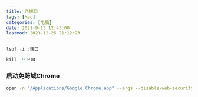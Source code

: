 ```yaml
---
title: 杀端口
tags: [Mac]
categories: [电脑]
date: 2021-9-13 12:43:00
lastmod: 2023-12-25 21:12:23
---
```


```js
lsof -i :端口

kill -9 PID

```



### 启动免跨域Chrome

```bash
open -n "/Applications/Google Chrome.app" --args --disable-web-security  --user-data-dir=/Users/hans/chromeDevUserData/
```



